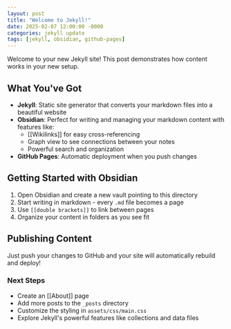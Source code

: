 ```yaml
---
layout: post
title: "Welcome to Jekyll!"
date: 2025-02-07 12:00:00 -0000
categories: jekyll update
tags: [jekyll, obsidian, github-pages]
---
```


Welcome to your new Jekyll site! This post demonstrates how content works in your new setup.

## What You've Got

- **Jekyll**: Static site generator that converts your markdown files into a beautiful website
- **Obsidian**: Perfect for writing and managing your markdown content with features like:
  - [[Wikilinks]] for easy cross-referencing
  - Graph view to see connections between your notes
  - Powerful search and organization
- **GitHub Pages**: Automatic deployment when you push changes

## Getting Started with Obsidian

1. Open Obsidian and create a new vault pointing to this directory
2. Start writing in markdown - every `.md` file becomes a page
3. Use `[[double brackets]]` to link between pages
4. Organize your content in folders as you see fit

## Publishing Content

Just push your changes to GitHub and your site will automatically rebuild and deploy!

### Next Steps

- Create an [[About]] page
- Add more posts to the `_posts` directory
- Customize the styling in `assets/css/main.css`
- Explore Jekyll's powerful features like collections and data files